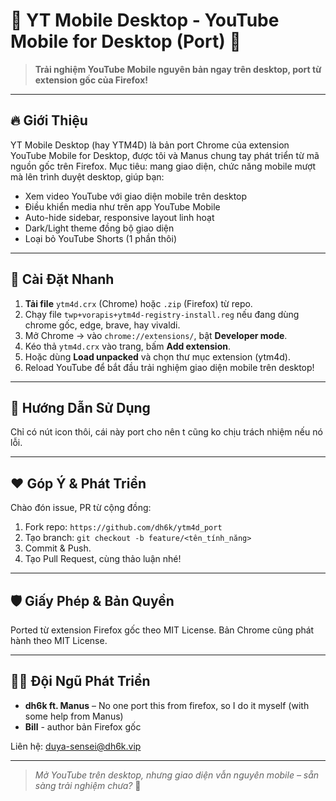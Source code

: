 # 🚀 YT Mobile Desktop - YouTube Mobile for Desktop (Port) 🤩

> **Trải nghiệm YouTube Mobile nguyên bản ngay trên desktop, port từ extension gốc của Firefox!**

---

## 🔥 Giới Thiệu
YT Mobile Desktop (hay YTM4D) là bản port Chrome của extension YouTube Mobile for Desktop, được tôi và Manus chung tay phát triển từ mã nguồn gốc trên Firefox. Mục tiêu: mang giao diện, chức năng mobile mượt mà lên trình duyệt desktop, giúp bạn:

- Xem video YouTube với giao diện mobile trên desktop
- Điều khiển media như trên app YouTube Mobile
- Auto-hide sidebar, responsive layout linh hoạt
- Dark/Light theme đồng bộ giao diện
- Loại bỏ YouTube Shorts (1 phần thôi)
---

## 🚀 Cài Đặt Nhanh

1. **Tải file** `ytm4d.crx` (Chrome) hoặc `.zip` (Firefox) từ repo.
2. Chạy file `twp+vorapis+ytm4d-registry-install.reg` nếu đang dùng chrome gốc, edge, brave, hay vivaldi.
3. Mở Chrome → vào `chrome://extensions/`, bật **Developer mode**.
4. Kéo thả `ytm4d.crx` vào trang, bấm **Add extension**.
5. Hoặc dùng **Load unpacked** và chọn thư mục extension (ytm4d).
6. Reload YouTube để bắt đầu trải nghiệm giao diện mobile trên desktop!

---

## 🤖 Hướng Dẫn Sử Dụng

Chỉ có nút icon thôi, cái này port cho nên t cũng ko chịu trách nhiệm nếu nó lỗi.

---

## ❤️ Góp Ý & Phát Triển

Chào đón issue, PR từ cộng đồng:

1. Fork repo: `https://github.com/dh6k/ytm4d_port`
2. Tạo branch: `git checkout -b feature/<tên_tính_năng>`
3. Commit & Push.
4. Tạo Pull Request, cùng thảo luận nhé!

---

## 🛡️ Giấy Phép & Bản Quyền

Ported từ extension Firefox gốc theo MIT License. 
Bản Chrome cũng phát hành theo MIT License. 

---

## 👨‍💻 Đội Ngũ Phát Triển
- **dh6k ft. Manus** – No one port this from firefox, so I do it myself (with some help from Manus)
- **Bill** - author bản Firefox gốc

Liên hệ: duya-sensei@dh6k.vip

---

> _Mở YouTube trên desktop, nhưng giao diện vẫn nguyên mobile – sẵn sàng trải nghiệm chưa?_ 🎉

